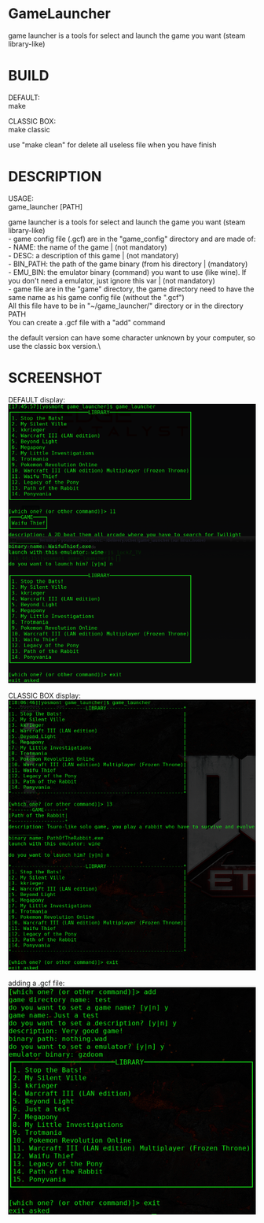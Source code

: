 # GameLauncher
game launcher is a tools for select and launch the game you want (steam library-like)

# BUILD
DEFAULT:\
<space><space><space>make

CLASSIC BOX:\
<space><space><space>make classic
  
use "make clean" for delete all useless file when you have finish

# DESCRIPTION
USAGE:\
<space><space><space>game_launcher [PATH]

game launcher is a tools for select and launch the game you want (steam library-like)\
<space><space><space>- game config file (.gcf) are in the "game_config" directory and are made of:\
<space><space><space><space><space><space>- NAME: the name of the game | (not mandatory)\
<space><space><space><space><space><space>- DESC: a description of this game | (not mandatory)\
<space><space><space><space><space><space>- BIN_PATH: the path of the game binary (from his directory | (mandatory)\
<space><space><space><space><space><space>- EMU_BIN: the emulator binary (command) you want to use (like wine). If you don't need a emulator, just ignore this var | (not mandatory)\
<space><space><space>- game file are in the "game" directory, the game directory need to have the same name as his game config file (without the ".gcf")\
All this file have to be in "~/game_launcher/" directory or in the directory PATH\
You can create a .gcf file with a "add" command

the default version can have some character unknown by your computer, so use the classic box version.\

# SCREENSHOT
DEFAULT display:\
![DEFAULT display screenshot](screenshot/better.png)

CLASSIC BOX display:\
![CLASSIC BOX display screenshot](screenshot/classic.png)

adding a .gcf file:\
![adding a .gcf file screenshot](screenshot/add.png)
